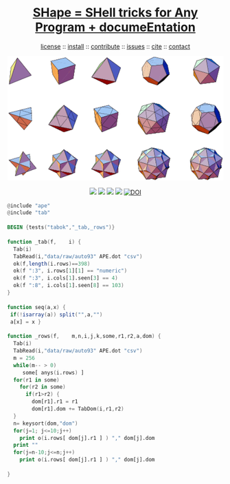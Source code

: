 <a name=top>
<h1 align=center>
   <a href="https://github.com/timm/shape/blob/master/README.md#top">
     SHape = SHell tricks  for Any Program + documeEntation
   </a>
</h1>
<p align=center>
   <a    href="https://github.com/timm/shape/blob/master/LICENSE.md#top">license</a>
   :: <a href="https://github.com/timm/shape/blob/master/INSTALL.md#top">install</a>
   :: <a href="https://github.com/timm/shape/blob/master/CONTRIBUTE.md#top">contribute</a>
   :: <a href="https://github.com/timm/shape/issues">issues</a>
   :: <a href="https://github.com/timm/shape/blob/master/CITATION.md#top">cite</a>
   :: <a href="https://github.com/timm/shape/blob/master/CONTACT.md#top">contact</a>
</p>
<p align=center>
   <img width=600 src="https://github.com/timm/misc/blob/master/odd/etc/img/solidgallery.gif">
</p>
<p align=center>
   <img src="https://img.shields.io/badge/language-gawk-orange">
   <img src="https://img.shields.io/badge/purpose-ai,se-blueviolet">
   <img src="https://img.shields.io/badge/platform-mac,*nux-informational">
   <a href="https://travis-ci.org/github/timm/shape"> <img src="https://travis-ci.org/timm/shape.svg?branch=master"></a>
   <a href="https://doi.org/10.5281/zenodo.3887420"><img src="https://zenodo.org/badge/DOI/10.5281/zenodo.3887420.svg" alt="DOI"></a>
</p>

```awk
@include "ape"
@include "tab"

BEGIN {tests("tabok","_tab,_rows")} 

function _tab(f,    i) {
  Tab(i)
  TabRead(i,"data/raw/auto93" APE.dot "csv") 
  ok(f,length(i.rows)==398)
  ok(f ":3", i.rows[1][1] == "numeric")
  ok(f ":3", i.cols[1].seen[3] == 4)
  ok(f ":8", i.cols[1].seen[8] == 103)
}

function seq(a,x) { 
 if(!isarray(a)) split("",a,"")
 a[x] = x }

function _rows(f,    m,n,i,j,k,some,r1,r2,a,dom) {
  Tab(i)
  TabRead(i,"data/raw/auto93" APE.dot "csv") 
  m = 256
  while(m-- > 0)
     some[ anys(i.rows) ]
  for(r1 in some)
    for(r2 in some)
      if(r1>r2) {
        dom[r1].r1 = r1 
        dom[r1].dom += TabDom(i,r1,r2)
  }
  n= keysort(dom,"dom")
  for(j=1; j<=10;j++)
    print o(i.rows[ dom[j].r1 ] ) "," dom[j].dom
  print ""
  for(j=n-10;j<=n;j++)
    print o(i.rows[ dom[j].r1 ] ) "," dom[j].dom

}
```
